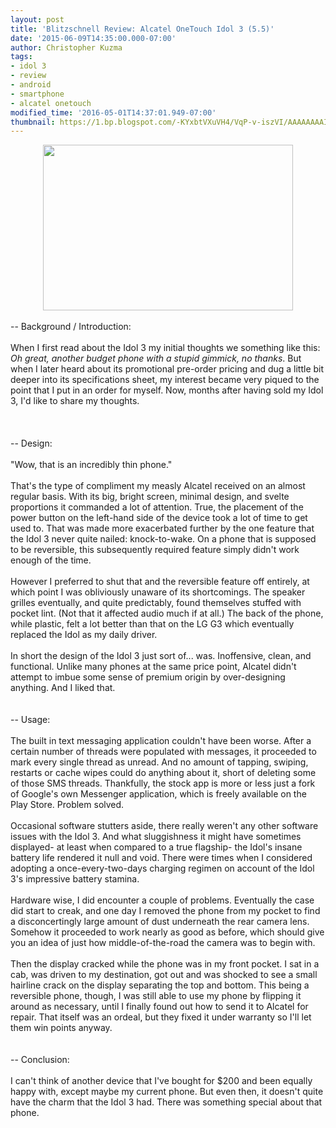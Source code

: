 ```yaml
---
layout: post
title: 'Blitzschnell Review: Alcatel OneTouch Idol 3 (5.5)'
date: '2015-06-09T14:35:00.000-07:00'
author: Christopher Kuzma
tags:
- idol 3
- review
- android
- smartphone
- alcatel onetouch
modified_time: '2016-05-01T14:37:01.949-07:00'
thumbnail: https://1.bp.blogspot.com/-KYxbtVXuVH4/VqP-v-iszVI/AAAAAAAAIIk/D6-DBZ-dVMw/s72-c/DSC_8125.JPG
---
```


<div style="text-align: center;"><a href="http://1.bp.blogspot.com/-KYxbtVXuVH4/VqP-v-iszVI/AAAAAAAAIIk/D6-DBZ-dVMw/s1600/DSC_8125.JPG" imageanchor="1"><img border="0" height="265" src="https://1.bp.blogspot.com/-KYxbtVXuVH4/VqP-v-iszVI/AAAAAAAAIIk/D6-DBZ-dVMw/s400/DSC_8125.JPG" width="400" /></a></div><b><br /></b>-- Background / Introduction:<br /><br />When I first read about the Idol 3 my initial thoughts we something like this: <i>Oh great, another budget phone with a stupid gimmick, no thanks</i>. But when I later heard about its promotional pre-order pricing and dug a little bit deeper into its specifications sheet, my interest became very piqued to the point that I put in an order for myself. Now, months after having sold my Idol 3, I'd like to share my thoughts.<br /><br /><br /><a name='more'></a><br />-- Design:<br /><br />"Wow, that is an incredibly thin phone."<br /><br />That's the type of compliment my measly Alcatel received on an almost regular basis. With its big, bright screen, minimal design, and svelte proportions it commanded a lot of attention. True, the placement of the power button on the left-hand side of the device took a lot of time to get used to. That was made more exacerbated further by the one feature that the Idol 3 never quite nailed: knock-to-wake. On a phone that is supposed to be reversible, this subsequently required feature simply didn't work enough of the time.<br /><br />However I preferred to shut that and the reversible feature off entirely, at which point I was obliviously unaware of its shortcomings. The speaker grilles eventually, and quite predictably, found themselves stuffed with pocket lint. (Not that it affected audio much if at all.) The back of the phone, while plastic, felt a lot better than that on the LG G3 which eventually replaced the Idol as my daily driver.<br /><br />In short the design of the Idol 3 just sort of... was. Inoffensive, clean, and functional. Unlike many phones at the same price point, Alcatel didn't attempt to imbue some sense of premium origin by over-designing anything. And I liked that.<br /><br /><br />-- Usage:<br /><br />The built in text messaging application couldn't have been worse. After a certain number of threads were populated with messages, it proceeded to mark every single thread as unread. And no amount of tapping, swiping, restarts or cache wipes could do anything about it, short of deleting some of those SMS threads. Thankfully, the stock app is more or less just a fork of Google's own Messenger application, which is freely available on the Play Store. Problem solved.<br /><br />Occasional software stutters aside, there really weren't any other software issues with the Idol 3. And what sluggishness it might have sometimes displayed- at least when compared to a true flagship- the Idol's insane battery life rendered it null and void. There were times when I considered adopting a once-every-two-days charging regimen on account of the Idol 3's impressive battery stamina.<br /><br />Hardware wise, I did encounter a couple of problems. Eventually the case did start to creak, and one day I removed the phone from my pocket to find a disconcertingly large amount of dust underneath the rear camera lens. Somehow it proceeded to work nearly as good as before, which should give you an idea of just how middle-of-the-road the camera was to begin with.<br /><br />Then the display cracked while the phone was in my front pocket. I sat in a cab, was driven to my destination, got out and was shocked to see a small hairline crack on the display separating the top and bottom. This being a reversible phone, though, I was still able to use my phone by flipping it around as necessary, until I finally found out how to send it to Alcatel for repair. That itself was an ordeal, but they fixed it under warranty so I'll let them win points anyway.<br /><br /><br />-- Conclusion:<br /><br />I can't think of another device that I've bought for $200 and been equally happy with, except maybe my current phone. But even then, it doesn't quite have the charm that the Idol 3 had. There was something special about that phone.